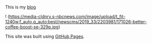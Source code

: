 This is my [blog](https://zbshaw93.github.io/blog)

! (https://media-cldnry.s-nbcnews.com/image/upload/t_fit-1240w,f_auto,q_auto:best/newscms/2019_33/2203981/171026-better-coffee-boost-se-329p.jpg)

This site was built using [GitHub Pages](https://pages.github.com/).